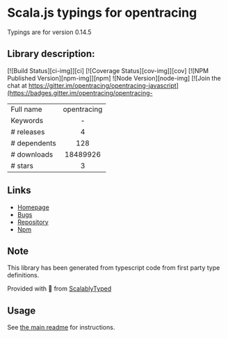 
# Scala.js typings for opentracing

Typings are for version 0.14.5

## Library description:
[![Build Status][ci-img]][ci] [![Coverage Status][cov-img]][cov] [![NPM Published Version][npm-img]][npm] ![Node Version][node-img] [![Join the chat at https://gitter.im/opentracing/opentracing-javascript](https://badges.gitter.im/opentracing/opentracing-

|                    |                 |
| ------------------ | :-------------: |
| Full name          | opentracing |
| Keywords           | - |
| # releases         | 4 |
| # dependents       | 128 |
| # downloads        | 18489926 |
| # stars            | 3 |

## Links
- [Homepage](https://github.com/opentracing/opentracing-javascript#readme)
- [Bugs](https://github.com/opentracing/opentracing-javascript/issues)
- [Repository](https://github.com/opentracing/opentracing-javascript)
- [Npm](https://www.npmjs.com/package/opentracing)
    


## Note
This library has been generated from typescript code from first party type definitions.

Provided with :purple_heart: from [ScalablyTyped](https://github.com/oyvindberg/ScalablyTyped)

## Usage
See [the main readme](../../readme.md) for instructions.



